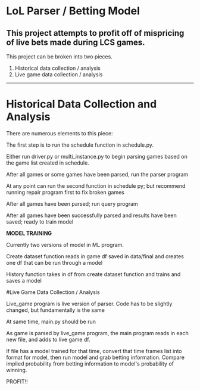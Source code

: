 # LoL Parser / Betting Model

This project attempts to profit off of mispricing of live bets made during LCS games.
------
This project can be broken into two pieces.
1. Historical data collection / analysis
2. Live game data collection / analysis

-----
# Historical Data Collection and Analysis

There are numerous elements to this piece:

The first step is to run the schedule function in schedule.py. 

Either run driver.py or multi_instance.py to begin parsing games
based on the game list created in schedule.
 
After all games or some games have been parsed, run the parser program

At any point can run the second function in schedule py; but recommend running repair program first
to fix broken games

After all games have been parsed; run query program

After all games have been successfully parsed and results have been saved; ready to train model

**MODEL TRAINING**

Currently two versions of model in ML program.

Create dataset function reads in game df saved in data/final and creates one df
that can be run through a model

History function takes in df from create dataset function and trains and saves a model


#Live Game Data Collection / Analysis

Live_game program is live version of parser. Code has to be slightly changed,
 but fundamentally is the same
 
At same time, main.py should be run
 
 
As game is parsed by live_game program, the main program reads in each new file,
and adds to live game df.

If file has a model trained for that time, convert that time frames list into format for model,
then run model and grab betting information. Compare implied probability from betting information to model's
probability of winning.

PROFIT!!